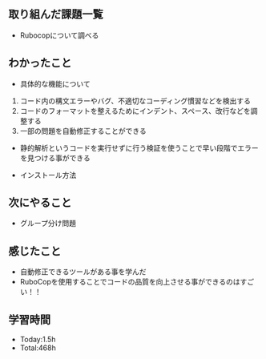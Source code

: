 ## 取り組んだ課題一覧
- Rubocopについて調べる

## わかったこと
- 具体的な機能について
1. コード内の構文エラーやバグ、不適切なコーディング慣習などを検出する
1. コードのフォーマットを整えるためにインデント、スペース、改行などを調整する
1. 一部の問題を自動修正することができる
- 静的解析というコードを実行せずに行う検証を使うことで早い段階でエラーを見つける事ができる

- インストール方法
  
## 次にやること
- グループ分け問題
  
## 感じたこと
- 自動修正できるツールがある事を学んだ
- RuboCopを使用することでコードの品質を向上させる事ができるのはすごい！！
  
## 学習時間
- Today:1.5h
- Total:468h
 
